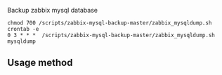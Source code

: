 Backup zabbix mysql database

```
chmod 700 /scripts/zabbix-mysql-backup-master/zabbix_mysqldump.sh		
crontab -e 
0 3 * * *  /scripts/zabbix-mysql-backup-master/zabbix_mysqldump.sh mysqldump
```

## Usage method